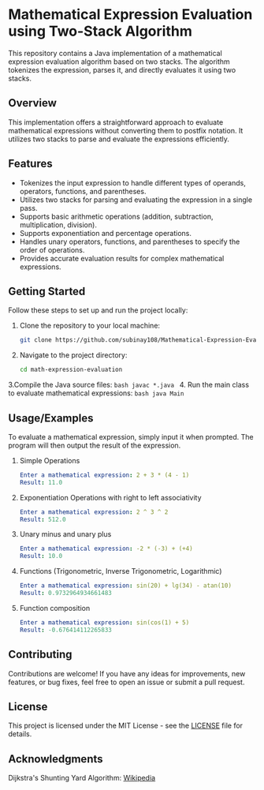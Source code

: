 # Mathematical Expression Evaluation using Two-Stack Algorithm

This repository contains a Java implementation of a mathematical expression evaluation algorithm based on two stacks. The algorithm tokenizes the expression, parses it, and directly evaluates it using two stacks.

## Overview

This implementation offers a straightforward approach to evaluate mathematical expressions without converting them to postfix notation. It utilizes two stacks to parse and evaluate the expressions efficiently.

## Features

- Tokenizes the input expression to handle different types of operands, operators, functions, and parentheses.
- Utilizes two stacks for parsing and evaluating the expression in a single pass.
- Supports basic arithmetic operations (addition, subtraction, multiplication, division).
- Supports exponentiation and percentage operations.
- Handles unary operators, functions, and parentheses to specify the order of operations.
- Provides accurate evaluation results for complex mathematical expressions.

## Getting Started

Follow these steps to set up and run the project locally:

1. Clone the repository to your local machine:

   ```bash
   git clone https://github.com/subinay108/Mathematical-Expression-Evaluation.git
   ```
2. Navigate to the project directory:
    ```bash
    cd math-expression-evaluation
    ```
3.Compile the Java source files:
    ```bash
    javac *.java
    ```
4. Run the main class to evaluate mathematical expressions:
    ```bash
    java Main
    ```


## Usage/Examples

To evaluate a mathematical expression, simply input it when prompted. The program will then output the result of the expression.
1. Simple Operations
    ```yaml
    Enter a mathematical expression: 2 + 3 * (4 - 1)
    Result: 11.0
    ```
2. Exponentiation Operations with right to left associativity
    ```yaml
    Enter a mathematical expression: 2 ^ 3 ^ 2
    Result: 512.0
    ```
3. Unary minus and unary plus 
    ```yaml
    Enter a mathematical expression: -2 * (-3) + (+4)
    Result: 10.0
    ```
4. Functions (Trigonometric, Inverse Trigonometric, Logarithmic) 
    ```yaml
    Enter a mathematical expression: sin(20) + lg(34) - atan(10)
    Result: 0.9732964934661483
    ```
5. Function composition 
    ```yaml
    Enter a mathematical expression: sin(cos(1) + 5)
    Result: -0.676414112265833
    ```


## Contributing

Contributions are welcome! If you have any ideas for improvements, new features, or bug fixes, feel free to open an issue or submit a pull request.

## License

This project is licensed under the MIT License - see the [LICENSE](https://github.com/subinay108/Mathematical-Expression-Evaluation/blob/main/LICENSE) file for details.

## Acknowledgments

Dijkstra's Shunting Yard Algorithm: [Wikipedia](https://en.wikipedia.org/wiki/Shunting_yard_algorithm)